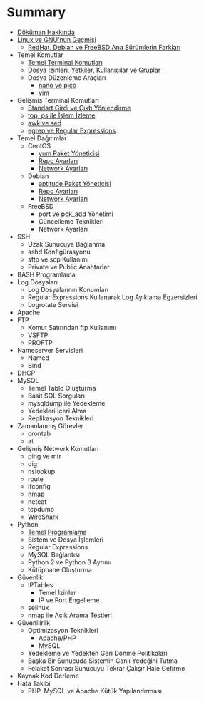 # Summary

* [Döküman Hakkında](README.md)
* [Linux ve GNU'nun Geçmişi](chapter1/linux_ve_gnunun_gecmisi.md)
   * [RedHat, Debian ve FreeBSD Ana Sürümlerin Farkları](chapter1/anasurumlerin_farklari.md)
* Temel Komutlar
   * [Temel Terminal Komutları](chapter2/temel_terminal_komutlari.md)
   * [Dosya İzinleri, Yetkiler, Kullanıcılar ve Gruplar](chapter2/yetkiler.md)
   * Dosya Düzenleme Araçları
       * [nano ve pico](chapter2/nano_ve_pico.md)
       * [vim](chapter2/vim.md)
* Gelişmiş Terminal Komutları
   * [Standart Girdi ve Çıktı Yönlendirme](chapter3/standart_girdi_ve_cikti_yonlendirme.md)
   * [top, ps ile İşlem İzleme](chapter3/top_ps.md)
   * [awk ve sed](chapter3/awk_ve_sed.md)
   * [egrep ve Regular Expressions](chapter3/egrep_ve_regular_expressions.md)
* Temel Dağıtımlar
   * CentOS
       * [yum Paket Yöneticisi](chapter4/centos/yum.md)
       * [Repo Ayarları](chapter4/centos/centos_repo.md)
       * [Network Ayarları](chapter4/centos/centos_network.md)
   * Debian
       * [aptitude Paket Yöneticisi](chapter4/debian/aptitude.md)
       * [Repo Ayarları](chapter4/debian/debin_repo.md)
       * [Network Ayarları](chapter4/debian/debian_network.md)
   * FreeBSD
       * port ve pck_add Yönetimi
       * Güncelleme Teknikleri
       * Network Ayarları
* SSH
   * Uzak Sunucuya Bağlanma
   * sshd Konfigürasyonu
   * sftp ve scp Kullanımı
   * Private ve Public Anahtarlar
* BASH Programlama
* Log Dosyaları
   * Log Dosyalarının Konumları
   * Regular Expressions Kullanarak Log Ayıklama Egzersizleri
   * Logrotate Servisi
* Apache
* FTP
   * Komut Satırından ftp Kullanımı
   * VSFTP
   * PROFTP
* Nameserver Servisleri
   * Named
   * Bind
* DHCP
* MySQL
   * Temel Tablo Oluşturma
   * Basit SQL Sorguları
   * mysqldump ile Yedekleme
   * Yedekleri İçeri Alma
   * Replikasyon Teknikleri
* Zamanlanmış Görevler
   * crontab
   * at
* Gelişmiş Network Komutları
   * ping ve mtr
   * dig
   * nslookup
   * route
   * ifconfig
   * nmap
   * netcat
   * tcpdump
   * WireShark
* Python
   * [Temel Programlama](python/temel_programlama.md)
   * Sistem ve Dosya İşlemleri
   * Regular Expressions
   * MySQL Bağlantısı
   * Python 2 ve Python 3 Ayrımı
   * Kütüphane Oluşturma
* Güvenlik
   * IPTables
       * Temel İzinler
       * IP ve Port Engelleme
   * selinux
   * nmap ile Açık Arama Testleri
* Güvenilirlik
   * Optimizasyon Teknikleri
       * Apache/PHP
       * MySQL
   * Yedekleme ve Yedekten Geri Dönme Politikaları
   * Başka Bir Sunucuda Sistemin Canlı Yedeğini Tutma
   * Felaket Sonrası Sunucuyu Tekrar Çalışır Hale Getirme
* Kaynak Kod Derleme
* Hata Takibi
   * PHP, MySQL ve Apache Kütük Yapılandırması

